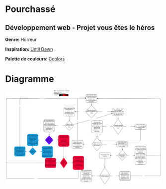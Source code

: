 # Pourchassé

## Développement web - Projet vous êtes le héros
**Genre:** Horreur

**Inspiration:** [Until Dawn](https://en.wikipedia.org/wiki/Until_Dawn)

**Palette de couleurs:** [Coolors](https://coolors.co/000000-323232-ff0000-810000-4f0800)

# Diagramme

![Diagramme](assets/diagramme.png)

